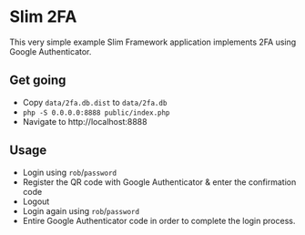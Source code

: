 # Slim 2FA

This very simple example Slim Framework application implements 2FA using Google
Authenticator.


## Get going

* Copy `data/2fa.db.dist` to `data/2fa.db`
* `php -S 0.0.0.0:8888 public/index.php`
* Navigate to http://localhost:8888
  
## Usage

* Login using `rob`/`password`
* Register the QR code with Google Authenticator & enter the confirmation code
* Logout
* Login again using `rob`/`password`
* Entire Google Authenticator code in order to complete the login process.
